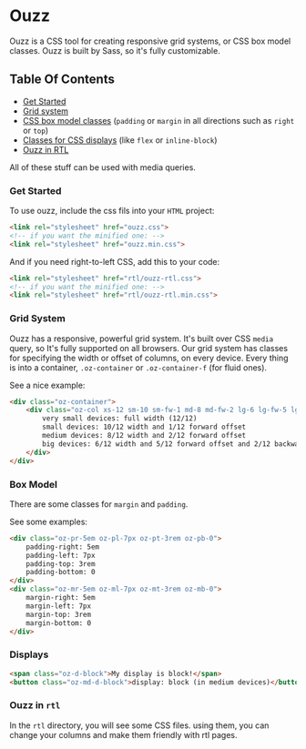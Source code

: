 # Ouzz
Ouzz is a CSS tool for creating responsive grid systems, or CSS box model classes.
Ouzz is built by Sass, so it's fully customizable.
## Table Of Contents
- [Get Started](#get-started)
- [Grid system](#grid-system)
- [CSS box model classes](#box-model) (`padding` or `margin` in all directions such as `right` or `top`)
- [Classes for CSS displays](#displays) (like `flex` or `inline-block`)
- [Ouzz in RTL](#ouzz-in-rtl)

All of these stuff can be used with media queries.
 <!-- see examples at [Example Page](https://hkh12.github.io/ouzz). (Working on it!) -->
### Get Started
To use ouzz, include the css fils into your `HTML` project:
```html
<link rel="stylesheet" href="ouzz.css">
<!-- if you want the minified one: -->
<link rel="stylesheet" href="ouzz.min.css">
```
And if you need right-to-left CSS, add this to your code:
```html
<link rel="stylesheet" href="rtl/ouzz-rtl.css">
<!-- if you want the minified one: -->
<link rel="stylesheet" href="rtl/ouzz-rtl.min.css">
```
### Grid System
Ouzz has a responsive, powerful grid system. It's built over CSS `media` query, so It's fully supported on all browsers.
Our grid system has classes for specifying the width or offset of columns, on every device. Every thing is into a container, `.oz-container` or `.oz-container-f` (for fluid ones).

See a nice example:
```html
<div class="oz-container">
    <div class="oz-col xs-12 sm-10 sm-fw-1 md-8 md-fw-2 lg-6 lg-fw-5 lg-bw-2">
        very small devices: full width (12/12)
        small devices: 10/12 width and 1/12 forward offset
        medium devices: 8/12 width and 2/12 forward offset
        big devices: 6/12 width and 5/12 forward offset and 2/12 backward offset
    </div>
</div>
```
### Box Model
There are some classes for `margin` and `padding`.

See some examples:
```html
<div class="oz-pr-5em oz-pl-7px oz-pt-3rem oz-pb-0">
    padding-right: 5em
    padding-left: 7px
    padding-top: 3rem
    padding-bottom: 0
</div>
<div class="oz-mr-5em oz-ml-7px oz-mt-3rem oz-mb-0">
    margin-right: 5em
    margin-left: 7px
    margin-top: 3rem
    margin-bottom: 0
</div>
```
### Displays
```html
<span class="oz-d-block">My display is block!</span>
<button class="oz-md-d-block">display: block (in medium devices)</button>
```
### Ouzz in `rtl`
In the `rtl` directory, you will see some CSS files. using them, you can change your columns and make them friendly with rtl pages.
